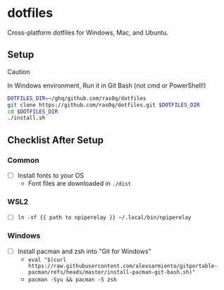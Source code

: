 # dotfiles

Cross-platform dotfiles for Windows, Mac, and Ubuntu.

## Setup

> [!CAUTION]
> In Windows environment, Run it in Git Bash (not cmd or PowerShell!)

```bash
DOTFILES_DIR=~/ghq/github.com/ras0q/dotfiles
git clone https://github.com/ras0q/dotfiles.git $DOTFILES_DIR
cd $DOTFILES_DIR
./install.sh
```

## Checklist After Setup

### Common

- [ ] Install fonts to your OS
  - Font files are downloaded in `./dist`

### WSL2

- [ ] `ln -sf {{ path to npiperelay }} ~/.local/bin/npiperelay`

### Windows

- [ ] Install pacman and zsh into "Git for Windows"
    - `eval "$(curl https://raw.githubusercontent.com/alexsarmiento/gitportable-pacman/refs/heads/master/install-pacman-git-bash.sh)"`
    - `pacman -Syu && pacman -S zsh`
